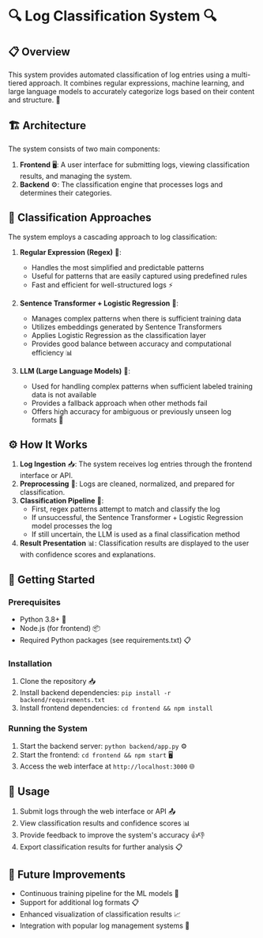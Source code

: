 # 🔍 Log Classification System 🔍

## 📋 Overview

This system provides automated classification of log entries using a multi-tiered approach. It combines regular expressions, machine learning, and large language models to accurately categorize logs based on their content and structure. 🤖

## 🏗️ Architecture

The system consists of two main components:

1. **Frontend** 🖥️: A user interface for submitting logs, viewing classification results, and managing the system.
2. **Backend** ⚙️: The classification engine that processes logs and determines their categories.

## 🧠 Classification Approaches

The system employs a cascading approach to log classification:

1. **Regular Expression (Regex)** 📝:

   - Handles the most simplified and predictable patterns
   - Useful for patterns that are easily captured using predefined rules
   - Fast and efficient for well-structured logs ⚡

2. **Sentence Transformer + Logistic Regression** 🔄:

   - Manages complex patterns when there is sufficient training data
   - Utilizes embeddings generated by Sentence Transformers
   - Applies Logistic Regression as the classification layer
   - Provides good balance between accuracy and computational efficiency 📊

3. **LLM (Large Language Models)** 🧠:
   - Used for handling complex patterns when sufficient labeled training data is not available
   - Provides a fallback approach when other methods fail
   - Offers high accuracy for ambiguous or previously unseen log formats 🎯

## ⚙️ How It Works

1. **Log Ingestion** 📥: The system receives log entries through the frontend interface or API.
2. **Preprocessing** 🧹: Logs are cleaned, normalized, and prepared for classification.
3. **Classification Pipeline** 🔄:
   - First, regex patterns attempt to match and classify the log
   - If unsuccessful, the Sentence Transformer + Logistic Regression model processes the log
   - If still uncertain, the LLM is used as a final classification method
4. **Result Presentation** 📊: Classification results are displayed to the user with confidence scores and explanations.

## 🚀 Getting Started

### Prerequisites

- Python 3.8+ 🐍
- Node.js (for frontend) 📦
- Required Python packages (see requirements.txt) 📋

### Installation

1. Clone the repository 📥
2. Install backend dependencies: `pip install -r backend/requirements.txt`
3. Install frontend dependencies: `cd frontend && npm install`

### Running the System

1. Start the backend server: `python backend/app.py` ⚙️
2. Start the frontend: `cd frontend && npm start` 🖥️
3. Access the web interface at `http://localhost:3000` 🌐

## 📝 Usage

1. Submit logs through the web interface or API 📤
2. View classification results and confidence scores 📊
3. Provide feedback to improve the system's accuracy 👍👎
4. Export classification results for further analysis 📋

## 🔮 Future Improvements

- Continuous training pipeline for the ML models 🔄
- Support for additional log formats 📋
- Enhanced visualization of classification results 📈
- Integration with popular log management systems 🔌
